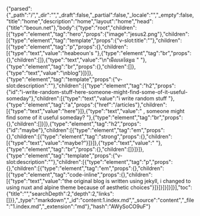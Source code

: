 {"parsed":{"_path":"/","_dir":"","_draft":false,"_partial":false,"_locale":"","_empty":false,"title":"home","description":"home","layout":"home","head":{"title":"beoun.net"},"body":{"type":"root","children":[{"type":"element","tag":"hero","props":{"image":"jesus2.png"},"children":[{"type":"element","tag":"template","props":{"v-slot:title":""},"children":[{"type":"element","tag":"p","props":{},"children":[{"type":"text","value":"heabeoun's "},{"type":"element","tag":"br","props":{},"children":[]},{"type":"text","value":"\n\"មេីលគេថែអូន \" "},{"type":"element","tag":"br","props":{},"children":[]},{"type":"text","value":"\nblog"}]}]},{"type":"element","tag":"template","props":{"v-slot:description":""},"children":[{"type":"element","tag":"h2","props":{"id":"i-write-random-stuff-here-someone-might-find-some-of-it-useful-someday"},"children":[{"type":"text","value":"i write random stuff "},{"type":"element","tag":"a","props":{"href":"/articles"},"children":[{"type":"text","value":"here"}]},{"type":"text","value":" , someone might find some of it useful someday? "},{"type":"element","tag":"br","props":{},"children":[]}]},{"type":"element","tag":"h2","props":{"id":"maybe"},"children":[{"type":"element","tag":"em","props":{},"children":[{"type":"element","tag":"strong","props":{},"children":[{"type":"text","value":"maybe?"}]}]},{"type":"text","value":" "},{"type":"element","tag":"br","props":{},"children":[]}]}]},{"type":"element","tag":"template","props":{"v-slot:description":""},"children":[{"type":"element","tag":"p","props":{},"children":[{"type":"element","tag":"em","props":{},"children":[{"type":"element","tag":"code-inline","props":{},"children":[{"type":"text","value":"the original blog is written using jekyll, i changed to using nuxt and alpine theme because of aesthetic choices"}]}]}]}]}]}],"toc":{"title":"","searchDepth":2,"depth":2,"links":[]}},"_type":"markdown","_id":"content:1.index.md","_source":"content","_file":"1.index.md","_extension":"md"},"hash":"AWySoCO9uF"}